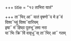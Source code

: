 +++
title = "१२ ताभिरा यातं"

+++
ता᳓भिर् आ᳓ यातं वृषणो᳓प मे ह᳓वं  
विश्व᳓प्सुं विश्व᳓वारियम्  
इषा᳓ मं᳓हिष्ठा पुरुभू᳓तमा नरा  
या᳓भिः क्रि᳓विं वावृधु᳓स् ता᳓भिर् आ᳓ गतम्